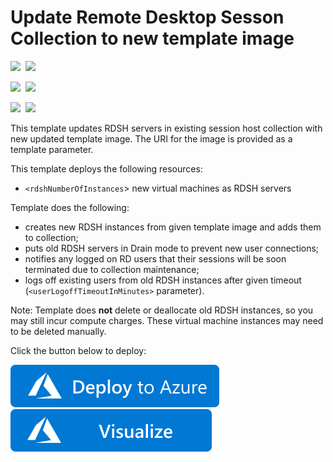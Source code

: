 # Update Remote Desktop Sesson Collection to new template image

<IMG SRC="https://azurequickstartsservice.blob.core.windows.net/badges/rds-update-rdsh-collection/PublicLastTestDate.svg" />&nbsp;
<IMG SRC="https://azurequickstartsservice.blob.core.windows.net/badges/rds-update-rdsh-collection/PublicDeployment.svg" />&nbsp;

<IMG SRC="https://azurequickstartsservice.blob.core.windows.net/badges/rds-update-rdsh-collection/FairfaxLastTestDate.svg" />&nbsp;
<IMG SRC="https://azurequickstartsservice.blob.core.windows.net/badges/rds-update-rdsh-collection/FairfaxDeployment.svg" />&nbsp;

<IMG SRC="https://azurequickstartsservice.blob.core.windows.net/badges/rds-update-rdsh-collection/BestPracticeResult.svg" />&nbsp;
<IMG SRC="https://azurequickstartsservice.blob.core.windows.net/badges/rds-update-rdsh-collection/CredScanResult.svg" />&nbsp;

This template updates RDSH servers in existing session host collection with new updated template image. The URI for the image is provided as a template parameter.

This template deploys the following resources:
+ `<rdshNumberOfInstances`> new virtual machines as RDSH servers

Template does the following:
+ creates new RDSH instances from given template image  and  adds them to collection;
+ puts old  RDSH servers in Drain mode to prevent new user connections;
+ notifies any logged on RD users that their sessions will be soon terminated due to collection maintenance;
+ logs off existing users from old RDSH instances after given timeout (`<userLogoffTimeoutInMinutes>` parameter).

Note: Template does **not** delete or deallocate old RDSH instances, so you may still incur compute charges. These virtual machine instances may need to be deleted manually.

Click the button below to deploy:

<a href="https://portal.azure.com/#create/Microsoft.Template/uri/https%3A%2F%2Fraw.githubusercontent.com%2Fmmarch%2Fazure-quickstart-templates%2Fmaster%2Frds-update-rdsh-collection%2Fazuredeploy.json" target="_blank">
    <img src="https://raw.githubusercontent.com/Azure/azure-quickstart-templates/master/1-CONTRIBUTION-GUIDE/images/deploytoazure.svg?sanitize=true"/>
</a>
<a href="http://armviz.io/#/?load=https%3A%2F%2Fraw.githubusercontent.com%2Fmmarch%2Fazure-quickstart-templates%2Fmaster%2Frds-update-rdsh-collection%2Fazuredeploy.json" target="_blank">
    <img src="https://raw.githubusercontent.com/Azure/azure-quickstart-templates/master/1-CONTRIBUTION-GUIDE/images/visualizebutton.svg?sanitize=true"/>
</a>

